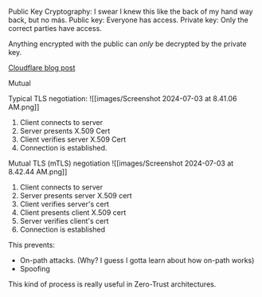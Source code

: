 Public Key Cryptography: I swear I knew this like the back of my hand way back, but no más.
Public key: Everyone has access.
Private key: Only the correct parties have access.

Anything encrypted with the public can *only* be decrypted by the private key. 

[Cloudflare blog post](https://www.cloudflare.com/learning/access-management/what-is-mutual-tls/)

Mutual

Typical TLS negotiation:
![[images/Screenshot 2024-07-03 at 8.41.06 AM.png]]
1. Client connects to server
2. Server presents X.509 Cert
3. Client verifies server X.509 Cert
4. Connection is established.

Mutual TLS (mTLS) negotiation
![[images/Screenshot 2024-07-03 at 8.42.44 AM.png]]

1. Client connects to server
2. Server presents server X.509 cert
3. Client verifies server's cert
4. Client presents client X.509 cert
5. Server verifies client's cert
6. Connection is established

This prevents:
- On-path attacks. (Why? I guess I gotta learn about how on-path works)
- Spoofing

This kind of process is really useful in Zero-Trust architectures.
